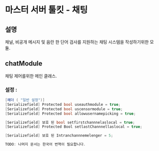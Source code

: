 # 마스터 서버 툴킷 - 채팅

## 설명
채널, 비공개 메시지 및 음란 한 단어 검사를 지원하는 채팅 시스템을 작성하기위한 모듈.

## chatModule

채팅 제어를위한 메인 클래스.

### 설정 :
````csharp
[헤더 ( "일반 설정")]
[Serializefield] Protected bool useauthmodule = true;
[Serializefield] Protected bool uscensormodule = true;
[Serializefield] Protected bool allowusernamepicking = true;

[Serializefield] 보호 된 bool setfirstchannnelaslocal = true;
[Serializefield] Protected Bool setlastChannnellaslocal = true;

[Serializefield] 보호 된 Intranchannnemelenger = 5;

TODO: 나머지 문서는 한국어 번역이 필요합니다.
